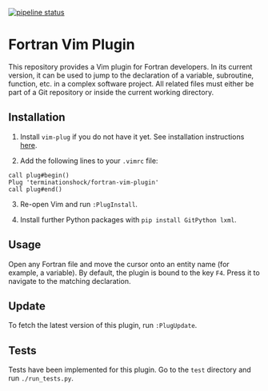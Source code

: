 [![pipeline status](https://github.com/terminationshock/fortran-vim-plugin/actions/workflows/test.yml/badge.svg)](https://github.com/terminationshock/fortran-vim-plugin/actions/workflows/test.yml)

# Fortran Vim Plugin

This repository provides a Vim plugin for Fortran developers. In its current version, it can be used to jump to the declaration
of a variable, subroutine, function, etc. in a complex software project. All related files must either be part of a Git repository or
inside the current working directory.

## Installation

1. Install `vim-plug` if you do not have it yet. See installation instructions [here](https://github.com/junegunn/vim-plug?tab=readme-ov-file#installation).

2. Add the following lines to your `.vimrc` file:
```
call plug#begin()
Plug 'terminationshock/fortran-vim-plugin'
call plug#end()
```

3. Re-open Vim and run `:PlugInstall`.

4. Install further Python packages with `pip install GitPython lxml`.

## Usage

Open any Fortran file and move the cursor onto an entity name (for example, a variable).
By default, the plugin is bound to the key `F4`. Press it to navigate to the matching declaration.

## Update

To fetch the latest version of this plugin, run `:PlugUpdate`.

## Tests

Tests have been implemented for this plugin. Go to the `test` directory and run `./run_tests.py`.
